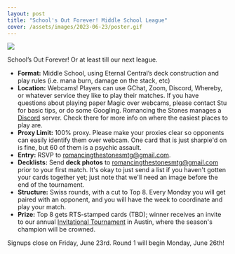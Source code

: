 ```yaml
---
layout: post
title: "School's Out Forever! Middle School League"
cover: /assets/images/2023-06-23/poster.gif
---
```


![]({{site.cdn_url}}/assets/images/2023-06-23/poster.gif)

School’s Out Forever! Or at least till our next league.

*	**Format:** Middle School, using Eternal Central’s deck construction and
  play rules (i.e. mana burn, damage on the stack, etc)
*	**Location:** Webcams! Players can use GChat, Zoom, Discord, Whereby, or whatever
  service they like to play their matches. If you have questions about playing
  paper Magic over webcams, please contact Stu for basic tips, or do some
  Googling. Romancing the Stones manages a [Discord](https://discord.gg/9T8tqdFuJV)
  server. Check there for more info on where the easiest places to play are.
*	**Proxy Limit:** 100% proxy. Please make your proxies clear so opponents
  can easily identify them over webcam. One card that is just sharpie'd on is fine, but
  60 of them is a psychic assault.
*	**Entry:** RSVP to romancingthestonesmtg@gmail.com.
*	**Decklists:** Send **deck photos** to romancingthestonesmtg@gmail.com prior to
  your first match. It's okay to just send a list if you haven't gotten your cards
  together yet; just note that we'll need an image before the end of the tournament.
*	**Structure:** Swiss rounds, with a cut to Top 8. Every Monday you will get paired
  with an opponent, and you will have the week to coordinate and play your match.
* **Prize:** Top 8 gets RTS-stamped cards (TBD); winner receives an invite to our annual
  [Invitational Tournament](/invitational) in Austin, where the season's champion will
  be crowned.

Signups close on Friday, June 23rd. Round 1 will begin Monday, June 26th!

